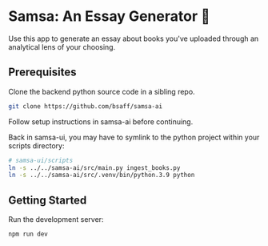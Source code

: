 # Samsa: An Essay Generator 📗
Use this app to generate an essay about books you've uploaded through an analytical lens of your choosing.

## Prerequisites

Clone the backend python source code in a sibling repo.

```bash
git clone https://github.com/bsaff/samsa-ai
```

Follow setup instructions in samsa-ai before continuing.


Back in samsa-ui, you may have to symlink to the python project within your scripts directory:
```bash
# samsa-ui/scripts
ln -s ../../samsa-ai/src/main.py ingest_books.py
ln -s ../../samsa-ai/src/.venv/bin/python.3.9 python
```

## Getting Started

Run the development server:
```bash
npm run dev
```

